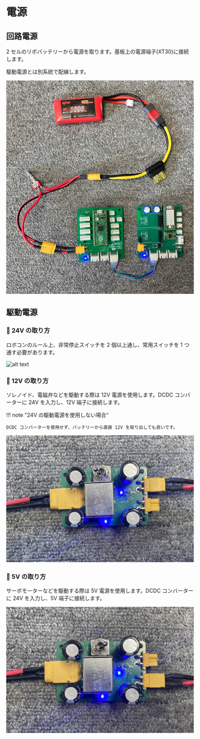 # 電源

## 回路電源

2 セルのリポバッテリーから電源を取ります。基板上の電源端子(XT30)に接続します。

駆動電源とは別系統で配線します。

![alt text](circuit_src.jpg)

## 駆動電源

### 🌟 24V の取り方

ロボコンのルール上、非常停止スイッチを 2 個以上通し、常用スイッチを 1 つ通す必要があります。

![alt text](24v.jpg)

### 🌟 12V の取り方

ソレノイド、電磁弁などを駆動する際は 12V 電源を使用します。DCDC コンバーターに 24V を入力し、12V 端子に接続します。

!!! note "24V の駆動電源を使用しない場合"

    DCDC コンバーターを使用せず、バッテリーから直接 12V を取り出しても良いです。

![alt text](12v.jpg)

### 🌟 5V の取り方

サーボモーターなどを駆動する際は 5V 電源を使用します。DCDC コンバーターに 24V を入力し、5V 端子に接続します。

![alt text](5v.jpg)

